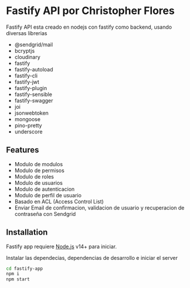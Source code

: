 # Fastify API por Christopher Flores

Fastify API esta creado en nodejs con fastify como backend, usando diversas librerias

- @sendgrid/mail
- bcryptjs
- cloudinary
- fastify
- fastify-autoload
- fastify-cli
- fastify-jwt
- fastify-plugin
- fastify-sensible
- fastify-swagger
- joi
- jsonwebtoken
- mongoose
- pino-pretty
- underscore

## Features

- Modulo de modulos
- Modulo de permisos
- Modulo de roles
- Modulo de usuarios
- Modulo de autenticacion
- Modulo de perfil de usuario
- Basado en ACL (Access Control List)
- Enviar Email de confirmacion, validacion de usuario y recuperacion de contraseña con Sendgrid

## Installation

Fastify app requiere [Node.js](https://nodejs.org/) v14+ para iniciar.

Instalar las dependecias, dependencias de desarrollo e iniciar el server 

```sh
cd fastify-app
npm i
npm start
```
